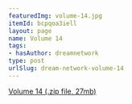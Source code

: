 ```yaml
---
featuredImg: volume-14.jpg
itemId: bcpqoa3iell
layout: page
name: Volume 14
tags:
- hasAuthor: dreamnetwork
type: post
urlSlug: dream-network-volume-14
---
```

<a href="../files/Volume_14.zip" download>Volume 14 (.zip file, 27mb)</a>